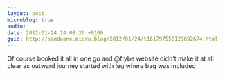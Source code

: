 ```yaml
---
layout: post
microblog: true
audio: 
date: 2012-01-24 14:08:36 +0100
guid: http://samdeane.micro.blog/2012/01/24/t161797550129692674.html
---
```

Of course booked it all in one go and @flybe website didn't make it at all clear as outward journey started with leg where bag was included
